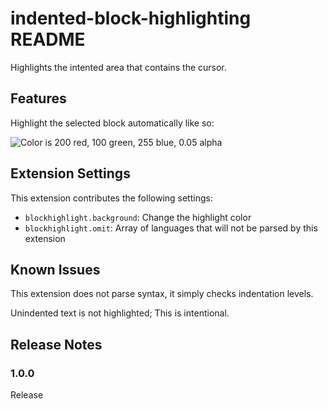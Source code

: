 # indented-block-highlighting README

Highlights the intented area that contains the cursor.

## Features

Highlight the selected block automatically like so:

![Color is 200 red, 100 green, 255 blue, 0.05 alpha](usage.png "Use Example")


## Extension Settings

This extension contributes the following settings:

* `blockhighlight.background`: Change the highlight color
* `blockhighlight.omit`: Array of languages that will not be parsed by this extension

## Known Issues

This extension does not parse syntax, it simply checks indentation levels.

Unindented text is not highlighted; This is intentional.

## Release Notes

### 1.0.0

Release